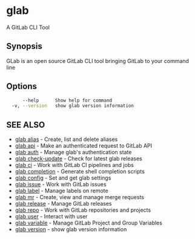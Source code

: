 # glab

A GitLab CLI Tool

## Synopsis

GLab is an open source GitLab CLI tool bringing GitLab to your command line

## Options

```bash
      --help      Show help for command
  -v, --version   show glab version information
```

## SEE ALSO

* [glab alias](commands/alias)  - Create, list and delete aliases
* [glab api](commands/api)  - Make an authenticated request to GitLab API
* [glab auth](commands/auth)  - Manage glab's authentication state
* [glab check-update](commands/check-update)  - Check for latest glab releases
* [glab ci](commands/ci)  - Work with GitLab CI pipelines and jobs
* [glab completion](commands/completion)  - Generate shell completion scripts
* [glab config](commands/config)  - Set and get glab settings
* [glab issue](commands/issue)  - Work with GitLab issues
* [glab label](commands/label)  - Manage labels on remote
* [glab mr](commands/mr)  - Create, view and manage merge requests
* [glab release](commands/release)  - Manage GitLab releases
* [glab repo](commands/repo)  - Work with GitLab repositories and projects
* [glab user](commands/user)  - Interact with user
* [glab variable](commands/variable)  - Manage GitLab Project and Group Variables
* [glab version](commands/version)  - show glab version information
